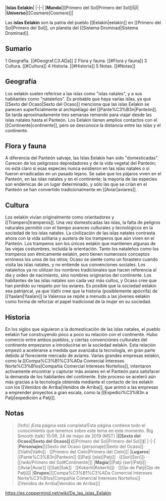 

|**Islas Eelakin**|
|-|-|
|**Mundo**|[[Primero del Sol\|Primero del Sol]]🐱︎|
|**Universo**|[[Cosmere\|Cosmere]]|

Las **islas Eelakin** son la patria del pueblo [[Eelakin\|eelakin]] en [[Primero del Sol\|Primero del Sol]], un planeta del [[Sistema Drominad\|Sistema Drominad]].

## Sumario

1 Geografía. [[#Geograf.C3.ADa]] 
2 Flora y fauna. [[#Flora y fauna]] 
3 Cultura. [[#Cultura]] 
4 Historia. [[#Historia]] 
5 Notas. [[#Notas]] 


## Geografía
Los eelakin suelen referirse a las islas como "islas natales", y a sus habitantes como "nataleños". Es probable que haya varias islas, ya que [[Sexto del Ocaso\|Sexto del Ocaso]] menciona que las islas Eelakin se parecen superficialmente al archipiélago del [[Pante%C3%B3n\|Panteón]]. Se tarda aproximadamente tres semanas remando para viajar desde las islas natales hasta el Panteón. Los Eelakin tienen amplios contactos con el [[Continente\|continente]], pero se desconoce la distancia entre las islas y el continente.

## Flora y fauna
A diferencia del Panteón salvaje, las Islas Eelakin han sido "domesticadas". Carecen de los peligrosos depredadores y de la vida vegetal del Panteón; no está claro si esas especies nunca existieron en las islas natales o si fueron erradicadas en un pasado lejano. Se sabe que los pájaros viven en el Panteón, en las islas natales y en el continente; la mayoría de las especies son endémicas de un lugar determinado, y sólo las que se crían en el Panteón se han convertido tradicionalmente en [[Aviar\|aviares]].

## Cultura
Los eelakin vivían originalmente como orientadores y [[Trampero\|tramperos]]. Una vez domesticadas las islas, la falta de peligros naturales permitió con el tiempo avances culturales y tecnológicos en la sociedad de los islas natales. La civilización de las islas natales contrasta ahora con la vida solitaria y austera de los tramperos que aún viven en el Panteón. Los tramperos son los únicos eelakin que mantienen algunas de las viejas costumbres, incluida la orientación.
Tanto los nataleños como los tramperos son étnicamente eelakin, pero tienen numerosos conceptos erróneos los unos de los otros; Ocaso se siente como un forastero cuando visita las islas natales, y no entiende sus convenciones sociales. Los nataleños ya no utilizan los nombres tradicionales que hacen referencia al día y orden de nacimiento, sino nombres originarios del continente. Los habitantes de las islas natales son cada vez más cultos, y Ocaso cree que han perdido su respeto por los aviares.
Es posible que la sociedad eelakin sea patriarcal, ya que Vathi cree que la historia (posiblemente apócrifa) de [[Yaalani\|Yaalani]] la Valerosa se repite a menudo a las jóvenes eelakin como forma de reforzar el papel tradicional de la mujer en su sociedad.

## Historia
En los siglos que siguieron a la domesticación de las islas natales, el pueblo eelakin fue construyendo poco a poco su relación con el continente. Hubo comercio entre ambos pueblos, y ciertas convenciones culturales del continente empezaron a introducirse en la sociedad eelakin. Esta relación empezó a acelerarse a medida que avanzaba la tecnología, en gran parte debido al floreciente mercado de aviares. Varias grandes empresas eelakin, como la [[Compa%C3%B1%C3%ADa Comercial Intereses Norte%C3%B1os\|Compañía Comercial Intereses Norteños]], intentaron activamente encontrar y capturar más aviares en el Panteón para satisfacer la demanda de los habitantes del continente. Este proceso se aceleró aún más gracias a la tecnología obtenida mediante el contacto de los eelakin con los [[Venidos de Arriba\|Venidos de Arriba]], que animó a las empresas a emprender proyectos a gran escala, como la [[Expedici%C3%B3n a Patji\|expedición a Patji]].

## Notas

> [!info] ¡Esta página está completa!Esta página contiene todo el conocimiento que tenemos sobre este tema en este momento.
Big Smooth (talk) 15:09, 24 de mayo de 2019 (MST)
|**[[Sexto del Ocaso\|Sexto del Ocaso]] (**[[Primero del Sol\|Primero del Sol]]**)**|
|-|-|
|**Personajes**|[[Sexto del Ocaso (personaje)\|Sexto del Ocaso]] · [[Vathi\|Vathi]] · [[Primero del Cielo\|Primero del Cielo]]|
|**Lugares**|[[Pante%C3%B3n\|Panteón]] ([[Patji (isla)\|Patji]] · [[Sori\|Sori]]) ·  · [[/wiki/Primero del Sol#Continente]]|
|**Magia**|[[Patji (ser)\|Patji]] · [[Aviar\|Aviar]] ([[Sak\|Sak]] · [[Kokerlii\|Kokerlii]]) · [[Ojo de Patji\|Ojo de Patji]]|
|**Grupos**|[[Compa%C3%B1%C3%ADa Comercial Intereses Norte%C3%B1os\|Compañía Comercial Intereses Norteños]] · [[Venidos de Arriba\|Venidos de Arriba]]|



https://es.coppermind.net/wiki/De_las_islas_Eelakin
